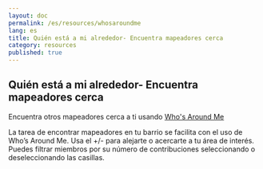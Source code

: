 ```yaml
---
layout: doc
permalink: /es/resources/whosaroundme
lang: es
title: Quién está a mi alrededor- Encuentra mapeadores cerca
category: resources
published: true
---
```


## Quién está a mi alrededor- Encuentra mapeadores cerca

Encuentra otros mapeadores cerca a ti usando [Who's Around Me](http://resultmaps.neis-one.org/oooc)

La tarea de encontrar mapeadores en tu barrio se facilita con el uso de Who’s Around Me. Usa el +/- para alejarte o acercarte a tu área de interés. 
Puedes filtrar miembros por su número de contribuciones seleccionando o deseleccionando las casillas. 
